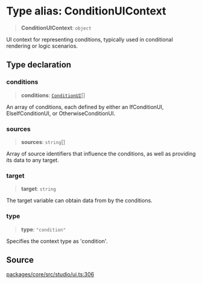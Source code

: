 # Type alias: ConditionUIContext

> **ConditionUIContext**: `object`

UI context for representing conditions, typically used in conditional rendering or logic scenarios.

## Type declaration

### conditions

> **conditions**: [`ConditionUI`](ConditionUI.md)[]

An array of conditions, each defined by either an IfConditionUI, ElseIfConditionUI, or OtherwiseConditionUI.

### sources

> **sources**: `string`[]

Array of source identifiers that influence the conditions, as well as providing its data to any target.

### target

> **target**: `string`

The target variable can obtain data from by the conditions.

### type

> **type**: `"condition"`

Specifies the context type as 'condition'.

## Source

[packages/core/src/studio/ui.ts:306](https://github.com/VictorS67/encre/blob/42c3bddca4be2d23ad959c1c99381eefbf43789c/packages/core/src/studio/ui.ts#L306)
